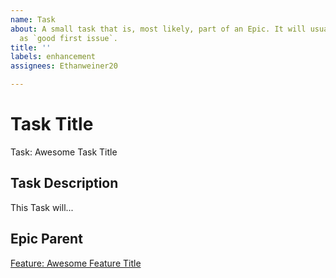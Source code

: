 ```yaml
---
name: Task
about: A small task that is, most likely, part of an Epic. It will usually be labeled
  as `good first issue`.
title: ''
labels: enhancement
assignees: Ethanweiner20

---
```


<!-- Issue title should mirror the Task Title. -->

# Task Title

Task: Awesome Task Title

## Task Description

This Task will...

## Epic Parent

<!-- The link below should link to its Epic Parent. -->

[Feature: Awesome Feature Title](https://github.com/username/repository-name/issues/1)
